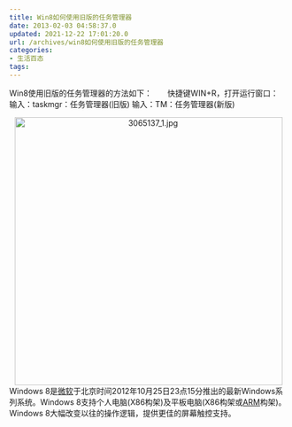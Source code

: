```yaml
---
title: Win8如何使用旧版的任务管理器
date: 2013-02-03 04:58:37.0
updated: 2021-12-22 17:01:20.0
url: /archives/win8如何使用旧版的任务管理器
categories: 
- 生活百态
tags: 
---
```


Win8使用旧版的任务管理器的方法如下：　　快捷键WIN+R，打开运行窗口：
输入：taskmgr：任务管理器(旧版)
输入：TM：任务管理器(新版)
<div align="center"><img id="aimg_511" title="3065137_1.jpg" onclick="zoom(this, this.src, 0, 0, 0)" onmouseover="showMenu({'ctrlid':this.id,'pos':'12'})" alt="3065137_1.jpg" src="http://bbs.kl357.com/data/attachment/forum/201302/02/205708ubyirik6tlz0bttb.jpg" width="484" /></div>
Windows 8是<a href="http://product.pconline.com.cn/itbk/company/subItcom/1110/2570777.html" target="_blank">微软</a>于北京时间2012年10月25日23点15分推出的最新Windows系列系统。Windows 8支持个人电脑(X86构架)及平板电脑(X86构架或<a href="http://product.pconline.com.cn/itbk/company/subItcom/1204/2757367.html" target="_blank">ARM</a>构架)。Windows 8大幅改变以往的操作逻辑，提供更佳的屏幕触控支持。